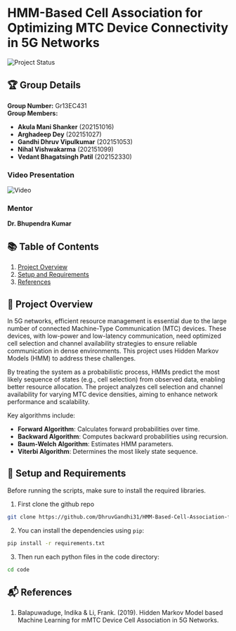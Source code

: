 # HMM-Based Cell Association for Optimizing MTC Device Connectivity in 5G Networks

![Project Status](https://img.shields.io/badge/Status-Finished-blue)

## 🏆 Group Details 
**Group Number:** Gr13EC431  
**Group Members:**
- **Akula Mani Shanker** (202151016)
- **Arghadeep Dey** (202151027)
- **Gandhi Dhruv Vipulkumar** (202151053)
- **Nihal Vishwakarma** (202151099)
- **Vedant Bhagatsingh Patil** (202152330)

### Video Presentation
![Video](https://drive.google.com/file/d/1t2h9LBTbvVElQDtiWF7XLKHkXdq7ofgj/view)

### Mentor
**Dr. Bhupendra Kumar**

## 📚 Table of Contents
1. [Project Overview](#project-overview)
2. [Setup and Requirements](#setup-and-requirements)
3. [References](#references)




## 🚀 Project Overview

In 5G networks, efficient resource management is essential due to the large number of connected Machine-Type Communication (MTC) devices. These devices, with low-power and low-latency communication, need optimized cell selection and channel availability strategies to ensure reliable communication in dense environments. This project uses Hidden Markov Models (HMM) to address these challenges.

By treating the system as a probabilistic process, HMMs predict the most likely sequence of states (e.g., cell selection) from observed data, enabling better resource allocation. The project analyzes cell selection and channel availability for varying MTC device densities, aiming to enhance network performance and scalability.

Key algorithms include:

- **Forward Algorithm**: Calculates forward probabilities over time.  
- **Backward Algorithm**: Computes backward probabilities using recursion.  
- **Baum-Welch Algorithm**: Estimates HMM parameters.  
- **Viterbi Algorithm**: Determines the most likely state sequence.



## 🔧 Setup and Requirements

Before running the scripts, make sure to install the required libraries.

1. First clone the github repo

```bash
git clone https://github.com/DhruvGandhi31/HMM-Based-Cell-Association-for-Optimizing-MTC-Device-Connectivity-in-5G-Network.git
```

2. You can install the dependencies using `pip`:

```bash
pip install -r requirements.txt
```

3. Then run each python files in the code directory:

```bash
cd code
```

## 📬 References
1. Balapuwaduge, Indika & Li, Frank. (2019). Hidden Markov Model based Machine Learning for mMTC Device Cell Association in 5G Networks. 